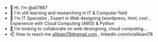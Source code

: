 - 👋 Hi, I’m @ali7887
- 👀 I'm still learning and researching in IT & Computer field
- 🌱 I'm IT Specialist , Expert in Web designing (wordpress, html, css) , Experience with Cloud Computing (AWS) & Python
- 💞️ I’m looking to collaborate on web desingning, cloud computing....
- 📫 How to reach me alikiani78@gmail.com , linkedin.com/in/alikiani78

<!---
ali7887/ali7887 is a ✨ special ✨ repository because its `README.md` (this file) appears on your GitHub profile.
You can click the Preview link to take a look at your changes.
--->
